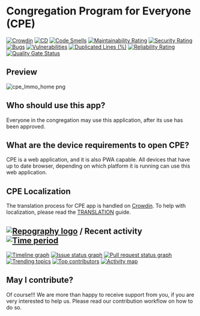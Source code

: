 # Congregation Program for Everyone (CPE)

[![Crowdin](https://badges.crowdin.net/cpe-sws/localized.svg)](https://crowdin.com/project/cpe-sws)
[![CD](https://github.com/sws2apps/cpe-sws/actions/workflows/deploy.yml/badge.svg)](https://github.com/sws2apps/cpe-sws/actions/workflows/deploy.yml)
[![Code Smells](https://sonarcloud.io/api/project_badges/measure?project=sws2apps_cpe-sws&metric=code_smells)](https://sonarcloud.io/summary/new_code?id=sws2apps_cpe-sws)
[![Maintainability Rating](https://sonarcloud.io/api/project_badges/measure?project=sws2apps_cpe-sws&metric=sqale_rating)](https://sonarcloud.io/summary/new_code?id=sws2apps_cpe-sws)
[![Security Rating](https://sonarcloud.io/api/project_badges/measure?project=sws2apps_cpe-sws&metric=security_rating)](https://sonarcloud.io/summary/new_code?id=sws2apps_cpe-sws)
[![Bugs](https://sonarcloud.io/api/project_badges/measure?project=sws2apps_cpe-sws&metric=bugs)](https://sonarcloud.io/summary/new_code?id=sws2apps_cpe-sws)
[![Vulnerabilities](https://sonarcloud.io/api/project_badges/measure?project=sws2apps_cpe-sws&metric=vulnerabilities)](https://sonarcloud.io/summary/new_code?id=sws2apps_cpe-sws)
[![Duplicated Lines (%)](https://sonarcloud.io/api/project_badges/measure?project=sws2apps_cpe-sws&metric=duplicated_lines_density)](https://sonarcloud.io/summary/new_code?id=sws2apps_cpe-sws)
[![Reliability Rating](https://sonarcloud.io/api/project_badges/measure?project=sws2apps_cpe-sws&metric=reliability_rating)](https://sonarcloud.io/summary/new_code?id=sws2apps_cpe-sws)
[![Quality Gate Status](https://sonarcloud.io/api/project_badges/measure?project=sws2apps_cpe-sws&metric=alert_status)](https://sonarcloud.io/summary/new_code?id=sws2apps_cpe-sws)

## Preview

![cpe_lmmo_home png](https://user-images.githubusercontent.com/99427273/206681843-4bf8d5e9-a611-4bde-af69-8ce29542357c.jpg)

## Who should use this app?

Everyone in the congregation may use this application, after its use has been approved.

## What are the device requirements to open CPE?

CPE is a web application, and it is also PWA capable. All devices that have up to date browser, depending on which platform it is running can use this web application.

## CPE Localization

The translation process for CPE app is handled on [Crowdin](https://crowdin.com/project/cpe-sws). To help with localization, please read the [TRANSLATION](./TRANSLATION.md) guide.

## [![Repography logo](https://images.repography.com/logo.svg)](https://repography.com) / Recent activity [![Time period](https://images.repography.com/34928945/sws2apps/cpe-sws/recent-activity/dJ8TLGrn5l9eWWbjSJj1aeKPxgfDBAHVIxaeEKUPNfM/-dQ2fTFbTrx2K3kcZ-43AF8lFcsGcaH8ZBhE_Noq0KY_badge.svg)](https://repography.com)
[![Timeline graph](https://images.repography.com/34928945/sws2apps/cpe-sws/recent-activity/dJ8TLGrn5l9eWWbjSJj1aeKPxgfDBAHVIxaeEKUPNfM/-dQ2fTFbTrx2K3kcZ-43AF8lFcsGcaH8ZBhE_Noq0KY_timeline.svg)](https://github.com/sws2apps/cpe-sws/commits)
[![Issue status graph](https://images.repography.com/34928945/sws2apps/cpe-sws/recent-activity/dJ8TLGrn5l9eWWbjSJj1aeKPxgfDBAHVIxaeEKUPNfM/-dQ2fTFbTrx2K3kcZ-43AF8lFcsGcaH8ZBhE_Noq0KY_issues.svg)](https://github.com/sws2apps/cpe-sws/issues)
[![Pull request status graph](https://images.repography.com/34928945/sws2apps/cpe-sws/recent-activity/dJ8TLGrn5l9eWWbjSJj1aeKPxgfDBAHVIxaeEKUPNfM/-dQ2fTFbTrx2K3kcZ-43AF8lFcsGcaH8ZBhE_Noq0KY_prs.svg)](https://github.com/sws2apps/cpe-sws/pulls)
[![Trending topics](https://images.repography.com/34928945/sws2apps/cpe-sws/recent-activity/dJ8TLGrn5l9eWWbjSJj1aeKPxgfDBAHVIxaeEKUPNfM/-dQ2fTFbTrx2K3kcZ-43AF8lFcsGcaH8ZBhE_Noq0KY_words.svg)](https://github.com/sws2apps/cpe-sws/commits)
[![Top contributors](https://images.repography.com/34928945/sws2apps/cpe-sws/recent-activity/dJ8TLGrn5l9eWWbjSJj1aeKPxgfDBAHVIxaeEKUPNfM/-dQ2fTFbTrx2K3kcZ-43AF8lFcsGcaH8ZBhE_Noq0KY_users.svg)](https://github.com/sws2apps/cpe-sws/graphs/contributors)
[![Activity map](https://images.repography.com/34928945/sws2apps/cpe-sws/recent-activity/dJ8TLGrn5l9eWWbjSJj1aeKPxgfDBAHVIxaeEKUPNfM/-dQ2fTFbTrx2K3kcZ-43AF8lFcsGcaH8ZBhE_Noq0KY_map.svg)](https://github.com/sws2apps/cpe-sws/commits)

## May I contribute?

Of course!!! We are more than happy to receive support from you, if you are very interested to help us. Please read our contribution workflow on how to do so.
